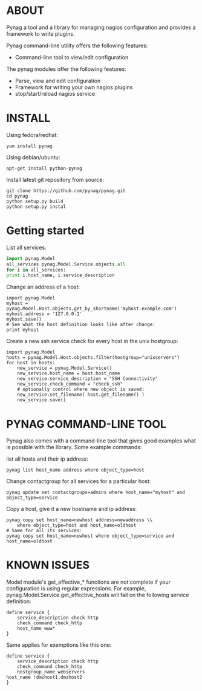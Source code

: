 ABOUT
=====
Pynag a tool and a library for managing nagios configuration and provides a
framework to write plugins.

Pynag command-line utility offers the following features:
  - Command-line tool to view/edit configuration
  
The pynag modules offer the following features:
  - Parse, view and edit configuration
  - Framework for writing your own nagios plugins
  - stop/start/reload nagios service


INSTALL
=======
Using fedora/redhat:

    yum install pynag

Using debian/ubuntu:

    apt-get install python-pynag

Install latest git repository from source:

    git clone https://github.com/pynag/pynag.git
    cd pynag
    python setup.py build
    python setup.py instal

Getting started
===============
List all services:
```python
import pynag.Model
all_services pynag.Model.Service.objects.all
for i in all_services:
print i.host_name, i.service_description
```
Change an address of a host:

    import pynag.Model
    myhost = pynag.Model.Host.objects.get_by_shortname('myhost.example.com')
    myhost.address = '127.0.0.1'
    myhost.save()
    # See what the host definition looks like after change:
    print myhost

Create a new ssh service check for every host in the unix hostgroup:

    import pynag.Model
    hosts = pynag.Model.Host.objects.filter(hostgroup="unixservers")
    for host in hosts:
        new_service = pynag.Model.Service()
        new_service.host_name = host.host_name
        new_service.service_description = "SSH Connectivity"
        new_service.check_command = "check_ssh"
        # optionally control where new object is saved:
        new_service.set_filename( host.get_filename() )
        new_service.save()

PYNAG COMMAND-LINE TOOL
=======================
Pynag also comes with a command-line tool that gives good examples what is
possible with the library. Some example commands:

list all hosts and their ip address:

    pynag list host_name address where object_type=host

Change contactgroup for all services for a particular host:

    pynag update set contactgroups=admins where host_name="myhost" and object_type=service

Copy a host, give it a new hostname and ip address:

    pynag copy set host_name=newhost address=newaddress \\
        where object_type=host and host_name=oldhost
    # Same for all its services:
    pynag copy set host_name=newhost where object_type=service and host_name=oldhost

KNOWN ISSUES
============
Model module's get_effective_* functions are not complete if your configuration is using regular expressions. For example, pynag.Model.Service.get_effective_hosts will fail on the following service definition:

    define service {
        service_description check http
        check_command check_http
        host_name www*
    } 

Same applies for exemptions like this one:

    define service {
        service_description check http
        check_command check_http
        hostgroup_name webservers
	host_name !dmzhost1,dmzhost2
    }
